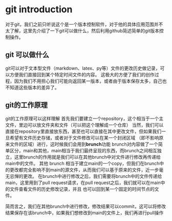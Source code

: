 # git introduction

对于git，我们之前只听说这个是一个版本控制软件，对于他的具体应用范围并不太了解，这里先介绍了一下git可以做什么，然后利用github简述简单的git版本控制操作。

## git 可以做什么
git可以对于文本型文件（markdown、latex、py等）文件的更改历史做记录，可以方便我们直接回到某个特定时间文件的内容。
这极大的方便了我们的创作过程，因为我们不用担心我们可能向返回某一版本，或者由于版本保存太多，自己也不知道这些版本的差异了。

## git的工作原理
git的工作原理可以这样理解
首先我们要建立一个repository，这个相当于一个主文件，里边可以放文件夹和文件（可以把这个理解成一个仓库）
当然，我们可以直接在repository里直接放东西，甚至也可以直接在其中更改文件，但如果我们一旦希望有文件历史存储，或者对于文件修改可以在某一个封闭区域
（即不影响原来文件的区域）进行，这时候我们会用到**brunch**功能
brunch对内容做了一个简单区分，main和其他，main相当于我们最终呈现的东西，而brunch之间相互独立，这里brunch的作用就是我们可以在其他brunch中对文件进行修改再传递给main中的文件。
其他 brunch 相当于建立main的一个copy，但我们在brunch中的更改都完全影响不到main的源文件，从而我们可以基于原来的文件，近一步毫无忌惮的更改。
在brunch中进行修改之后，我们需要将brunch中的文件传递给main，这里用到了pull request请求，在pull request之后，我们就可以在main中的文件查看文件的历史修改记录，并且
也可以回到某一个固定的时间节点的文件。

简而言之，我们在其他brunch中进行修改，修改结果可以commit，这可以将修改结果保存在该brunch中，如果我们想修改到main的文件上，我们再进行pull操作


